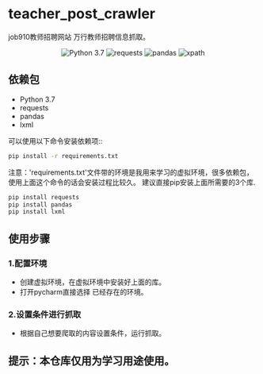 # teacher_post_crawler
job910教师招聘网站 万行教师招聘信息抓取。

<p align="center">
   <img alt="Python 3.7" src="https://img.shields.io/badge/python-3.7-green.svg?style=plastic">
  <img alt="requests" src="https://img.shields.io/badge/requests-green.svg?style=plastic">
  <img alt="pandas" src="https://img.shields.io/badge/pandas-green.svg?style=plastic">
  <img alt="xpath" src="https://img.shields.io/badge/xpath-green.svg?style=plastic">
</p>




## 依赖包
- Python 3.7
- requests
- pandas
- lxml

可以使用以下命令安装依赖项::
```bash
pip install -r requirements.txt
```
注意：'requirements.txt'文件带的环境是我用来学习的虚拟环境，很多依赖包，使用上面这个命令的话会安装过程比较久。
建议直接pip安装上面所需要的3个库.
```bash
pip install requests
pip install pandas
pip install lxml
```
## 使用步骤

### 1.配置环境
- 创建虚拟环境，在虚拟环境中安装好上面的库。
- 打开pycharm直接选择 已经存在的环境。
### 2.设置条件进行抓取
- 根据自己想要爬取的内容设置条件，运行抓取。

## 提示：本仓库仅用为学习用途使用。

